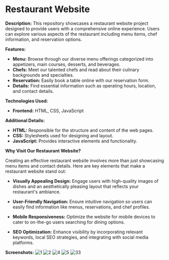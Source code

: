 # Restaurant Website

**Description:**
This repository showcases a restaurant website project designed to provide users with a comprehensive online experience. Users can explore various aspects of the restaurant including menu items, chef information, and reservation options.

**Features:**

- **Menu:** Browse through our diverse menu offerings categorized into appetizers, main courses, desserts, and beverages.
- **Chefs:** Meet our talented chefs and read about their culinary backgrounds and specialties.
- **Reservation:** Easily book a table online with our reservation form.
- **Details:** Find essential information such as operating hours, location, and contact details.

**Technologies Used:**

- **Frontend:** HTML, CSS, JavaScript

**Additional Details:**

- **HTML:** Responsible for the structure and content of the web pages.
- **CSS:** Stylesheets used for designing and layout.
- **JavaScript:** Provides interactive elements and functionality.

**Why Visit Our Restaurant Website?**

Creating an effective restaurant website involves more than just showcasing menu items and contact details. Here are key elements that make a restaurant website stand out:

- **Visually Appealing Design:** Engage users with high-quality images of dishes and an aesthetically pleasing layout that reflects your restaurant's ambiance.
  
- **User-Friendly Navigation:** Ensure intuitive navigation so users can easily find information like menus, reservations, and chef profiles.
  
- **Mobile Responsiveness:** Optimize the website for mobile devices to cater to on-the-go users searching for dining options.
  
- **SEO Optimization:** Enhance visibility by incorporating relevant keywords, local SEO strategies, and integrating with social media platforms.

**Screenshots:**
![1](https://github.com/shayanjaviid/Random-Characters-Program/assets/104303445/c3dec119-285f-489e-b10c-43964ece03a6)
![2](https://github.com/shayanjaviid/Random-Characters-Program/assets/104303445/f6b6fa1d-a55c-4cd2-ad11-52cb3011b742)
![4](https://github.com/shayanjaviid/Random-Characters-Program/assets/104303445/25849b52-705e-475d-bdba-e453e43fceea)
![5](https://github.com/shayanjaviid/Random-Characters-Program/assets/104303445/b5a4b134-3984-4d2c-a986-f8578b7dae67)
![33](https://github.com/shayanjaviid/Random-Characters-Program/assets/104303445/26046f94-7ce7-489d-83b9-50aa96052aa0)
